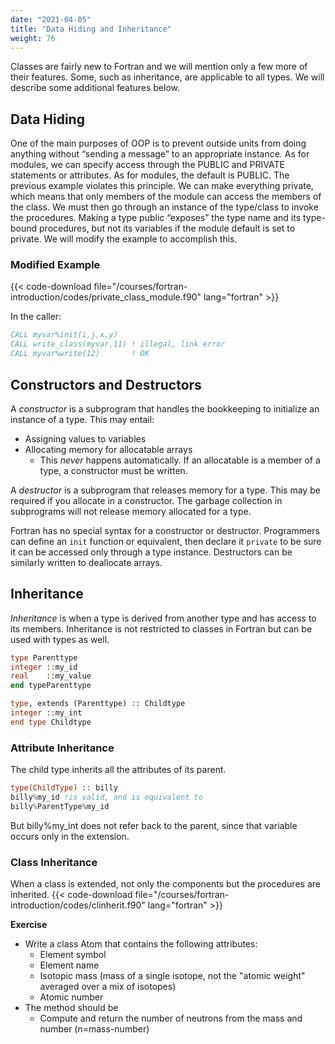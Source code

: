 ```yaml
---
date: "2021-04-05"
title: "Data Hiding and Inheritance"
weight: 76
---
```


Classes are fairly new to Fortran and we will mention only a few more of their features.  Some, such as inheritance, are applicable to all types.  We will describe some additional features below. 

## Data Hiding

One of the main purposes of OOP is to prevent outside units from doing anything without “sending a message” to an appropriate instance.
As for modules, we can specify access through the PUBLIC and PRIVATE statements or attributes.  As for modules, the default is PUBLIC.
The previous example violates this principle.  We can make everything private, which means that only members of the module can access the members of the class.  We must then go through an instance of the type/class to invoke the procedures.
Making a type public “exposes” the type name and its type-bound procedures, but not its variables if the module default is set to private.
We will modify the example to accomplish this.

### Modified Example

{{< code-download file="/courses/fortran-introduction/codes/private_class_module.f90" lang="fortran" >}}

In the caller:
```fortran
CALL myvar%init(i,j,x,y)
CALL write_class(myvar,11) ! illegal, link error
CALL myvar%write(12)       ! OK
```

## Constructors and Destructors

A _constructor_ is a subprogram that handles the bookkeeping to initialize an instance of a type. This may entail:
  * Assigning values to variables
  * Allocating memory for allocatable arrays
    * This _never_ happens automatically.  If an allocatable is a member of a type, a constructor must be written.

A _destructor_ is a subprogram that releases memory for a type.  This may be required if you allocate in a constructor.  The garbage collection in subprograms will not release memory allocated for a type.

Fortran has no special syntax for a constructor or destructor.  Programmers can define an `init` function or equivalent, then declare it `private` to be sure it can be accessed only through a type instance.  Destructors can be similarly written to deallocate arrays.

## Inheritance

_Inheritance_ is when a type is derived from another type and has access to its members.  Inheritance is not restricted to classes in Fortran but can be used with types as well.
```fortran
type Parenttype
integer ::my_id
real    ::my_value
end typeParenttype

type, extends (Parenttype) :: Childtype
integer ::my_int
end type Childtype
```

### Attribute Inheritance

The child type inherits all the attributes of its parent.
```fortran
type(ChildType) :: billy
billy%my_id !is valid, and is equivalent to
billy%ParentType%my_id
```
But billy%my_int does not refer back to the parent, since that variable occurs only in the extension.

### Class Inheritance

When a class is extended, not only the components but the procedures are inherited.
{{< code-download file="/courses/fortran-introduction/codes/clinherit.f90" lang="fortran" >}}

**Exercise**

* Write a class Atom that contains the following attributes:
  * Element symbol
  * Element name
  * Isotopic mass (mass of a single isotope, not the "atomic weight" averaged over a mix of isotopes)
  * Atomic number
* The method should be
  * Compute and return the number of neutrons from the mass and number (n=mass-number)
